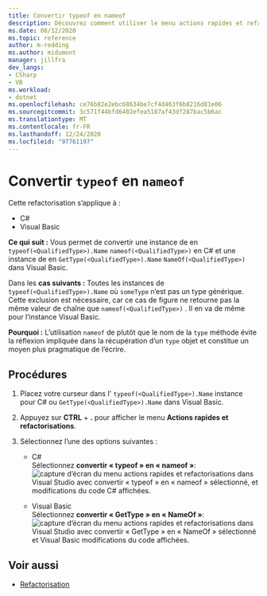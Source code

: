 ```yaml
---
title: Convertir typeof en nameof
description: Découvrez comment utiliser le menu actions rapides et refactorisations dans Visual Studio pour convertir typeof en nameof en C# et GetType en NameOf dans Visual Basic.
ms.date: 08/12/2020
ms.topic: reference
author: m-redding
ms.author: midumont
manager: jillfra
dev_langs:
- CSharp
- VB
ms.workload:
- dotnet
ms.openlocfilehash: ce76b82e2ebc68634be7cf4d463f6b8216d81e06
ms.sourcegitcommit: 3c571f44bfd6402efea5187af43df287bac5b6ac
ms.translationtype: MT
ms.contentlocale: fr-FR
ms.lasthandoff: 12/24/2020
ms.locfileid: "97761197"
---
```

# <a name="convert-typeof-to-nameof"></a>Convertir `typeof` en `nameof`

Cette refactorisation s’applique à :

- C#
- Visual Basic

**Ce qui suit :** Vous permet de convertir une instance de en `typeof(<QualifiedType>).Name` `nameof(<QualifiedType>)` en C# et une instance de en `GetType(<QualifiedType>).Name` `NameOf(<QualifiedType>)` dans Visual Basic.

Dans les **cas suivants :**  Toutes les instances de `typeof(<QualifiedType>).Name` où `someType` n’est pas un type générique. Cette exclusion est nécessaire, car ce cas de figure ne retourne pas la même valeur de chaîne que `nameof(<QualifiedType>)` . Il en va de même pour l’instance Visual Basic.

**Pourquoi :** L’utilisation `nameof` de plutôt que le nom de la `type` méthode évite la réflexion impliquée dans la récupération d’un `type` objet et constitue un moyen plus pragmatique de l’écrire.

## <a name="how-to"></a>Procédures

1. Placez votre curseur dans l' `typeof(<QualifiedType>).Name` instance pour C# ou `GetType(<QualifiedType>).Name` dans Visual Basic.

2. Appuyez sur **CTRL** + **.** pour afficher le menu **Actions rapides et refactorisations**.

3. Sélectionnez l’une des options suivantes :

    - C#
      <br>Sélectionnez **convertir « typeof » en « nameof »**: ![ capture d’écran du menu actions rapides et refactorisations dans Visual Studio avec convertir « typeof » en « nameof » sélectionné, et modifications du code C# affichées.](media/convert-type-of.PNG)

    - Visual Basic
      <br>Sélectionnez **convertir « GetType » en « NameOf »**: ![ capture d’écran du menu actions rapides et refactorisations dans Visual Studio avec convertir « GetType » en « NameOf » sélectionné et Visual Basic modifications du code affichées.](media/convert-get-type.PNG)

## <a name="see-also"></a>Voir aussi

- [Refactorisation](../refactoring-in-visual-studio.md)
